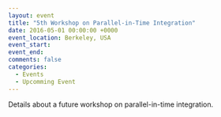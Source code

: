```yaml
---
layout: event
title: "5th Workshop on Parallel-in-Time Integration"
date: 2016-05-01 00:00:00 +0000
event_location: Berkeley, USA
event_start:
event_end:
comments: false
categories:
  - Events
  - Upcomming Event
---
```


Details about a future workshop on parallel-in-time integration.
